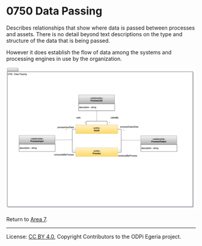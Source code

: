 <!-- SPDX-License-Identifier: CC-BY-4.0 -->
<!-- Copyright Contributors to the ODPi Egeria project. -->

# 0750 Data Passing

Describes relationships that show where data is passed between processes and assets.
There is no detail beyond text descriptions on the type and structure of the data
that is being passed.

However it does establish the flow of data among the systems and processing engines
in use by the organization.

![UML](0750-Data-Passing.png#pagewidth)


Return to [Area 7](Area-7-models.md).

----
License: [CC BY 4.0](https://creativecommons.org/licenses/by/4.0/),
Copyright Contributors to the ODPi Egeria project.